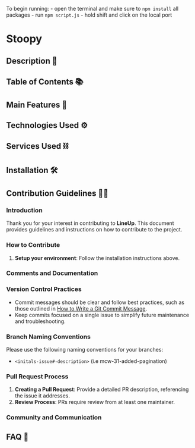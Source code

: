 To begin running: 
    - open the terminal and make sure to `npm install` all packages 
    - run  `npm script.js`
    - hold shift and click on the local port 

# Stoopy #
## Description 📖

  
## Table of Contents 📚



## Main Features 📲



## Technologies Used ⚙️



## Services Used ⛓️



## Installation 🛠️



## Contribution Guidelines 🧑‍🔧

### Introduction
Thank you for your interest in contributing to **LineUp**. This document provides guidelines and instructions on how to contribute to the project.

### How to Contribute
1. **Setup your environment**: Follow the installation instructions above.


### Comments and Documentation


### Version Control Practices
- Commit messages should be clear and follow best practices, such as those outlined in [How to Write a Git Commit Message](https://chris.beams.io/posts/git-commit/).
- Keep commits focused on a single issue to simplify future maintenance and troubleshooting.

### Branch Naming Conventions
Please use the following naming conventions for your branches:

- `<initals-issue#-description>` (i.e mcw-31-added-pagination)

### Pull Request Process
1. **Creating a Pull Request**: Provide a detailed PR description, referencing the issue it addresses.
2. **Review Process**: PRs require review from at least one maintainer.

### Community and Communication


## FAQ 🙋
